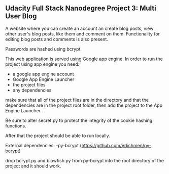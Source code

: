 Udacity Full Stack Nanodegree Project 3: Multi User Blog
--------------------------------------------------------

A website where you can create an account an create blog posts, view other user's blog posts, like them and comment on them.
Functionality for editing blog posts and comments is also present.

Passwords are hashed using bcrypt.

This web application is served using Google app engine. In order to run the project using app engine you need:

- a google app engine account
- Google App Engine Launcher
- the project files
- any dependencies

make sure that all of the project files are in the directory and that the dependencies are in the project root folder, then add the project to the App Engine Launcher.

Be sure to alter secret.py to protect the integrity of the cookie hashing functions.

After that the project should be able to run locally.

External dependencies:
-py-bcrypt (https://github.com/erlichmen/py-bcrypt)

drop bcrypt.py and blowfish.py from py-bcrypt into the root directory of the project and it should work.
